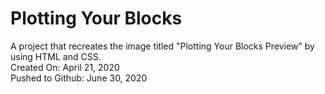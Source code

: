 # Plotting Your Blocks
A project that recreates the image titled "Plotting Your Blocks Preview" by using HTML and CSS.\
Created On: April 21, 2020\
Pushed to Github: June 30, 2020